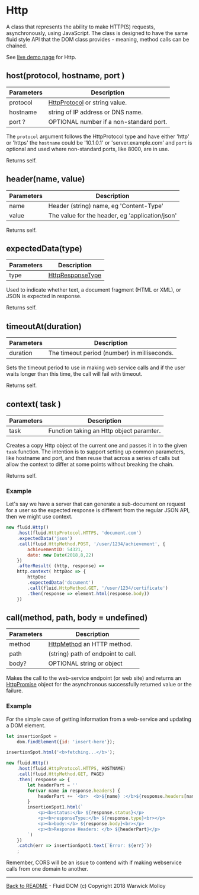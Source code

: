 # Http

A class that represents the ability to make
HTTP(S) requests, asynchronously, using JavaScript. The class is designed to have
the same fluid style API that the DOM class provides - meaning, method calls can be chained.

See [live demo page](./live/example-02.html) for Http.

## host(protocol, hostname, port )

| Parameters    | Description    |
|---------------|----------------|
| protocol | [HttpProtocol](./HttpProtocol.md) or string value. |
| hostname | string of IP address or DNS name. |
| port ? | OPTIONAL number if a non-standard port. |

The `protocol` argument follows the HttpProtocol type and have either 'http' or 'https' the `hostname` could be '10.1.0.1' or 'server.example.com' and `port` is optional and used where non-standard ports, like 8000, are in use.

Returns self.

## header(name, value)

| Parameters    | Description    |
|---------------|----------------|
| name  | Header (string) name, eg 'Content-Type' |
| value | The value for the header, eg 'application/json' |

Returns self.

## expectedData(type)

| Parameters    | Description    |
|---------------|----------------|
| type | [HttpResponseType](./HttpResponseType.md) |

Used to indicate whether text, a document fragment (HTML or XML),
or JSON is expected in response.

Returns self.

## timeoutAt(duration)

| Parameters    | Description    |
|---------------|----------------|
| duration  | The timeout period (number) in milliseconds. |

Sets the timeout period to use in making web service calls
and if the user waits longer than this time, the call will
fail with timeout.

Returns self.

## context( task )

| Parameters    | Description    |
|---------------|----------------|
| task | Function taking an Http object paramter. |

Creates a copy Http object of the current one and passes
it in to the given `task` function. The intention is to support
setting up common parameters, like hostname and port, and then
reuse that across a series of calls but allow the context to differ
at some points without breaking the chain.

Returns self.

### Example

Let's say we have a server that can generate a sub-document
on request for a user so the expected response is different
from the regular JSON API, then we might use context.

```js
new fluid.Http()
    .host(fluid.HttpProtocol.HTTPS, 'document.com')
    .expectedData('json')
    .call(fluid.HttpMethod.POST, '/user/1234/achievement', {
        achievementID: 54321,
        date: new Date(2018,8,22)
    })
    .afterResult( (http, response) =>
    http.context( httpDoc => {
        httpDoc
        .expectedData('document')
        .call(fluid.HttpMethod.GET, '/user/1234/certificate')
        .then(response => element.html(response.body))
    })
```


## call(method, path, body = undefined)

| Parameters    | Description    |
|---------------|----------------|
| method | [HttpMethod](./HttpMethod.md) an HTTP method. |
| path | (string) path of endpoint to call. |
| body? | OPTIONAL string or object |

Makes the call to the web-service endpoint (or web site)
and returns an [HttpPromise](./HttpPromise.md) object
for the asynchronous successfully returned value or the
failure.

### Example

For the simple case of getting information from a web-service and updating a DOM element.

```js
let insertionSpot = 
    dom.findElement({id: 'insert-here'});

insertionSpot.html('<b>fetching...</b>');

new fluid.Http()
    .host(fluid.HttpProtocol.HTTPS, HOSTNAME)
    .call(fluid.HttpMethod.GET, PAGE)
    .then( response => {
        let headerPart = ''
        for(var name in response.headers) {
            headerPart += `<br>  <b>${name} :</b>${response.headers[name]}`;
        }
        insertionSpot1.html(`
            <p><b>status:</b> ${response.status}</p>
            <p><b>responseType:</b> ${response.type}<br></p>
            <p><b>body:</b> ${response.body}<br></p>
            <p><b>Response Headers: </b> ${headerPart}</p>
        `)
    })
    .catch(err => insertionSpot1.text(`Error: ${err}`))
    ;
```

Remember, CORS will be an issue to contend with if making
webservice calls from one domain to another.

----
[Back to README](./README.md) - Fluid DOM (c) Copyright 2018 Warwick Molloy
